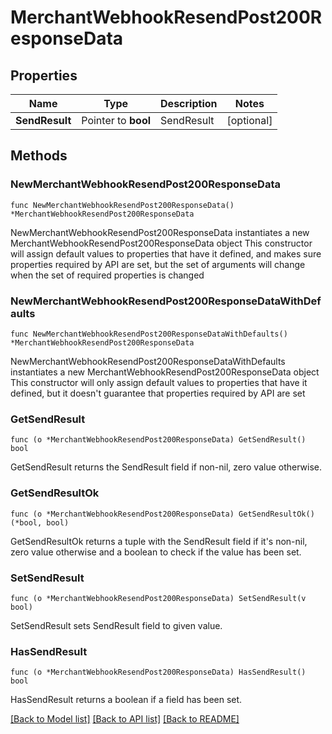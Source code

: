 # MerchantWebhookResendPost200ResponseData

## Properties

Name | Type | Description | Notes
------------ | ------------- | ------------- | -------------
**SendResult** | Pointer to **bool** | SendResult | [optional] 

## Methods

### NewMerchantWebhookResendPost200ResponseData

`func NewMerchantWebhookResendPost200ResponseData() *MerchantWebhookResendPost200ResponseData`

NewMerchantWebhookResendPost200ResponseData instantiates a new MerchantWebhookResendPost200ResponseData object
This constructor will assign default values to properties that have it defined,
and makes sure properties required by API are set, but the set of arguments
will change when the set of required properties is changed

### NewMerchantWebhookResendPost200ResponseDataWithDefaults

`func NewMerchantWebhookResendPost200ResponseDataWithDefaults() *MerchantWebhookResendPost200ResponseData`

NewMerchantWebhookResendPost200ResponseDataWithDefaults instantiates a new MerchantWebhookResendPost200ResponseData object
This constructor will only assign default values to properties that have it defined,
but it doesn't guarantee that properties required by API are set

### GetSendResult

`func (o *MerchantWebhookResendPost200ResponseData) GetSendResult() bool`

GetSendResult returns the SendResult field if non-nil, zero value otherwise.

### GetSendResultOk

`func (o *MerchantWebhookResendPost200ResponseData) GetSendResultOk() (*bool, bool)`

GetSendResultOk returns a tuple with the SendResult field if it's non-nil, zero value otherwise
and a boolean to check if the value has been set.

### SetSendResult

`func (o *MerchantWebhookResendPost200ResponseData) SetSendResult(v bool)`

SetSendResult sets SendResult field to given value.

### HasSendResult

`func (o *MerchantWebhookResendPost200ResponseData) HasSendResult() bool`

HasSendResult returns a boolean if a field has been set.


[[Back to Model list]](../README.md#documentation-for-models) [[Back to API list]](../README.md#documentation-for-api-endpoints) [[Back to README]](../README.md)


